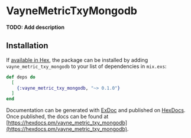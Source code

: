 # VayneMetricTxyMongodb

**TODO: Add description**

## Installation

If [available in Hex](https://hex.pm/docs/publish), the package can be installed
by adding `vayne_metric_txy_mongodb` to your list of dependencies in `mix.exs`:

```elixir
def deps do
  [
    {:vayne_metric_txy_mongodb, "~> 0.1.0"}
  ]
end
```

Documentation can be generated with [ExDoc](https://github.com/elixir-lang/ex_doc)
and published on [HexDocs](https://hexdocs.pm). Once published, the docs can
be found at [https://hexdocs.pm/vayne_metric_txy_mongodb](https://hexdocs.pm/vayne_metric_txy_mongodb).

